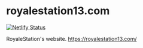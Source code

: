 # royalestation13.com

[![Netlify Status](https://api.netlify.com/api/v1/badges/5a1d767c-3f98-4852-b61a-059d2d7549d6/deploy-status)](https://app.netlify.com/sites/royalestation/deploys)

RoyaleStation's website. https://royalestation13.com/
